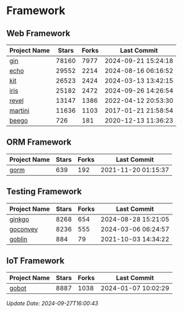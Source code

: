 # Framework

## Web Framework
| Project Name | Stars | Forks | Last Commit |
| ------------ | ----- | ----- | ----------- |
| [gin](https://github.com/gin-gonic/gin) | 78160 | 7977 | 2024-09-21 15:24:18 |
| [echo](https://github.com/labstack/echo) | 29552 | 2214 | 2024-08-16 06:16:52 |
| [kit](https://github.com/go-kit/kit) | 26523 | 2424 | 2024-03-13 13:42:15 |
| [iris](https://github.com/kataras/iris) | 25182 | 2472 | 2024-09-26 14:26:54 |
| [revel](https://github.com/revel/revel) | 13147 | 1386 | 2022-04-12 20:53:30 |
| [martini](https://github.com/go-martini/martini) | 11636 | 1103 | 2017-01-21 21:58:54 |
| [beego](https://github.com/astaxie/beego) | 726 | 181 | 2020-12-13 11:36:23 |

## ORM Framework
| Project Name | Stars | Forks | Last Commit |
| ------------ | ----- | ----- | ----------- |
| [gorm](https://github.com/jinzhu/gorm) | 639 | 192 | 2021-11-20 01:15:37 |

## Testing Framework
| Project Name | Stars | Forks | Last Commit |
| ------------ | ----- | ----- | ----------- |
| [ginkgo](https://github.com/onsi/ginkgo) | 8268 | 654 | 2024-08-28 15:21:05 |
| [goconvey](https://github.com/smartystreets/goconvey) | 8236 | 555 | 2024-03-06 06:24:57 |
| [goblin](https://github.com/franela/goblin) | 884 | 79 | 2021-10-03 14:34:22 |

## IoT Framework
| Project Name | Stars | Forks | Last Commit |
| ------------ | ----- | ----- | ----------- |
| [gobot](https://github.com/hybridgroup/gobot) | 8887 | 1038 | 2024-01-07 10:02:29 |

*Update Date: 2024-09-27T16:00:43*